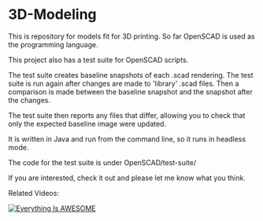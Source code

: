 # 3D-Modeling
This is repository for models fit for 3D printing.  So far OpenSCAD is used as the programming language.

This project also has a test suite for OpenSCAD scripts.   

The test suite creates baseline snapshots of each .scad rendering.  The test suite is run again after changes are made to 'library' .scad files.  Then a comparison is made between the baseline snapshot and the snapshot after the changes. 

The test suite then reports any files that differ, allowing you to check that only the expected baseline image were updated. 

It is written in Java and run from the command line, so it runs in headless mode. 

The code for the test suite is under OpenSCAD/test-suite/

If you are interested, check it out and please let me know what you think.

Related Videos:

[![Everything Is AWESOME](http://img.youtube.com/vi/StTqXEQ2l-Y/0.jpg)](https://www.youtube.com/watch?v=StTqXEQ2l-Y "Everything Is AWESOME")
